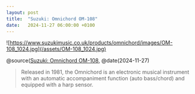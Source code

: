 ```yaml
---
layout: post
title:  "Suzuki: Omnichord OM-108"
date:   2024-11-27 06:00:00 +0100
---
```


![https://www.suzukimusic.co.uk/products/omnichord/images/OM-108_1024.jpg](/assets/OM-108_1024.jpg)

@source([Suzuki: Omnichord OM-108](https://www.suzukimusic.co.uk/products/omnichord/index.html), @date(2024-11-27)

> Released in 1981, the Omnichord is an electronic musical instrument with an automatic accompaniment function (auto bass/chord) and equipped with a harp sensor.
